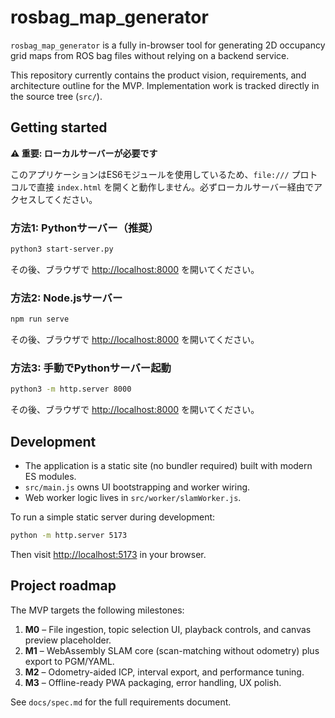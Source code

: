 # rosbag_map_generator

`rosbag_map_generator` is a fully in-browser tool for generating 2D occupancy grid maps from ROS bag files without relying on a backend service.

This repository currently contains the product vision, requirements, and architecture outline for the MVP. Implementation work is tracked directly in the source tree (`src/`).

## Getting started

**⚠️ 重要: ローカルサーバーが必要です**

このアプリケーションはES6モジュールを使用しているため、`file:///` プロトコルで直接 `index.html` を開くと動作しません。必ずローカルサーバー経由でアクセスしてください。

### 方法1: Pythonサーバー（推奨）

```bash
python3 start-server.py
```

その後、ブラウザで [http://localhost:8000](http://localhost:8000) を開いてください。

### 方法2: Node.jsサーバー

```bash
npm run serve
```

その後、ブラウザで [http://localhost:8000](http://localhost:8000) を開いてください。

### 方法3: 手動でPythonサーバー起動

```bash
python3 -m http.server 8000
```

その後、ブラウザで [http://localhost:8000](http://localhost:8000) を開いてください。

## Development

* The application is a static site (no bundler required) built with modern ES modules.
* `src/main.js` owns UI bootstrapping and worker wiring.
* Web worker logic lives in `src/worker/slamWorker.js`.

To run a simple static server during development:

```bash
python -m http.server 5173
```

Then visit [http://localhost:5173](http://localhost:5173) in your browser.

## Project roadmap

The MVP targets the following milestones:

1. **M0** – File ingestion, topic selection UI, playback controls, and canvas preview placeholder.
2. **M1** – WebAssembly SLAM core (scan-matching without odometry) plus export to PGM/YAML.
3. **M2** – Odometry-aided ICP, interval export, and performance tuning.
4. **M3** – Offline-ready PWA packaging, error handling, UX polish.

See `docs/spec.md` for the full requirements document.
